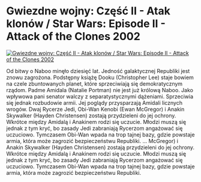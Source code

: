 Gwiezdne wojny: Część II - Atak klonów / Star Wars: Episode II - Attack of the Clones 2002 
=============
[![Gwiezdne wojny: Część II - Atak klonów / Star Wars: Episode II - Attack of the Clones 2002 ](http://vidos.pl/images/player.gif)](http://vidos.pl/gwiezdne-wojny-czesc-ii-atak-klonow-star-wars-episode-ii-attack-of-the-clones-2002)

 Od bitwy o Naboo minęło dziesięć lat. Jedność galaktycznej Republiki jest znowu zagrożona. Podstępny książę Dooku (Christopher Lee) staje bowiem na czele zbuntowanych planet, które sprzeciwiają się demokratycznym rządom. Padme Amidala (Natalie Portman) nie jest już królową Naboo. Jako wpływowa pani senator walczy z separatystycznymi dążeniami. Sprzeciwia się jednak rozbudowie armii. Jej poglądy przysparzają Amidali licznych wrogów. Dwaj Rycerze Jedi, Obi-Wan Kenobi (Ewan McGregor) i Anakin Skywalker (Hayden Christensen) zostają przydzieleni do jej ochrony. Wkrótce między Amidalą i Anakinem rodzi się uczucie. Młodzi muszą się jednak z tym kryć, bo zasady Jedi zabraniają Rycerzom angażować się uczuciowo. Tymczasem Obi-Wan wpada na trop tajnej bazy, gdzie powstaje armia, która może zagrozić bezpieczeństwu Republiki.  ... McGregor) i Anakin Skywalker (Hayden Christensen) zostają przydzieleni do jej ochrony. Wkrótce między Amidalą i Anakinem rodzi się uczucie. Młodzi muszą się jednak z tym kryć, bo zasady Jedi zabraniają Rycerzom angażować się uczuciowo. Tymczasem Obi-Wan wpada na trop tajnej bazy, gdzie powstaje armia, która może zagrozić bezpieczeństwu Republiki.
